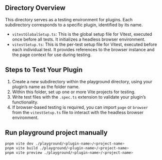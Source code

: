 ## Directory Overview

This directory serves as a testing environment for plugins. Each subdirectory corresponds to a specific plugin, identified by its name.

* `vitestGlobalSetup.ts`: This is the global setup file for Vitest, executed once before all tests. It initializes a headless browser environment.
* `vitestSetup.ts`: This is the per-test setup file for Vitest, executed before each individual test. It provides references to the browser instance and the page context for use during testing.

## Steps to Test Your Plugin
1. Create a new subdirectory within the playground directory, using your plugin’s name as the folder name.
2. Within this folder, set up one or more Vite projects for testing.
3. Write test files with the `.spec.ts` extension to validate your plugin’s functionality.
4. If browser-based testing is required, you can import `page` or `browser` from the `vitestSetup.ts` file to interact with the headless browser environment.

## Run playground project manually
```bash
pnpm vite dev ./playground/<plugin-name>/<project-name>
pnpm vite build ./playground/<plugin-name>/<project-name>
pnpm vite preview ./playground/<plugin-name>/<project-name>
```
